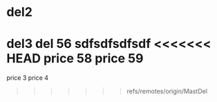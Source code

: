 # del2
del3 
del 56
sdfsdfsdfsdf
<<<<<<< HEAD
price 58
price 59
=======

price 3
price 4
>>>>>>> refs/remotes/origin/MastDel
